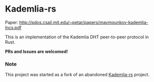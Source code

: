 # Kademlia-rs

Paper: http://pdos.csail.mit.edu/~petar/papers/maymounkov-kademlia-lncs.pdf

This is an implementation of the Kademlia DHT peer-to-peer protocol in Rust.

**PRs and Issues are welcomed!**

### Note
This project was started as a fork of an abandoned 
[Kademlia-rs](https://github.com/leejunseok/kademlia-rs) project.